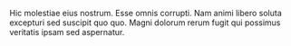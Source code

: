Hic molestiae eius nostrum. Esse omnis corrupti. Nam animi libero soluta excepturi sed suscipit quo quo. Magni dolorum rerum fugit qui possimus veritatis ipsam sed aspernatur.